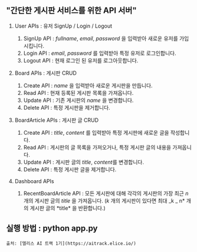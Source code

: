 ## "**간단한 게시판 서비스를 위한 API 서버**"

1. User APIs : 유저 SignUp / Login / Logout

   1. SignUp API : _fullname_, _email_, _password_ 을 입력받아 새로운 유저를 가입시킵니다.
   2. Login API : _email_, _password_ 를 입력받아 특정 유저로 로그인합니다.
   3. Logout API : 현재 로그인 된 유저를 로그아웃합니다.

2. Board APIs : 게시판 CRUD

   1. Create API : _name_ 을 입력받아 새로운 게시판을 만듭니다.
   2. Read API : 현재 등록된 게시판 목록을 가져옵니다.
   3. Update API : 기존 게시판의 _name_ 을 변경합니다.
   4. Delete API : 특정 게시판을 제거합니다.

3. BoardArticle APIs : 게시판 글 CRUD

   1. Create API : _title_, _content_ 를 입력받아 특정 게시판에 새로운 글을 작성합니다.
   2. Read API : 게시판의 글 목록을 가져오거나, 특정 게시판 글의 내용을 가져옵니다.
   3. Update API : 게시판 글의 _title_, *content*를 변경합니다.
   4. Delete API : 특정 게시판 글을 제거합니다.

4. Dashboard APIs
   1. RecentBoardArticle API : 모든 게시판에 대해 각각의 게시판의 가장 최근 _n_ 개의 게시판 글의 _title_ 을 가져옵니다. (_k_ 개의 게시판이 있다면 최대 _k _ n* 개의 게시판 글의 *title\* 을 반환합니다.)

## 실행 방법 : python app.py

```
출처: [엘리스 AI 트랙 1기](https://aitrack.elice.io/)
```
